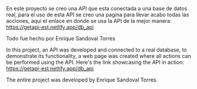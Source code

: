 En este proyecto se creo una API que esta conectada a una base de datos real, 
para el uso de esta API se creo una pagina para llevar acabo todas las acciones,
aqui el enlace en donde se usa la API de la mejor manera:
https://getapi-est.netlify.app/db_api

Todo fue hecho por Enrique Sandoval Torres


In this project, an API was developed and connected to a real database, 
to demonstrate its functionality, 
a web page was created where all actions can be performed using the API. 
Here's the link showcasing the API in action: https://getapi-est.netlify.app/db_api

The entire project was developed by Enrique Sandoval Torres.

